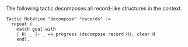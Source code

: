 The following tactic decomposes all record-like structures in the context.

```coq
Tactic Notation "decompose" "records" :=
  repeat (
    match goal with
    | H: _ |- _ => progress (decompose record H); clear H
    end).
```
